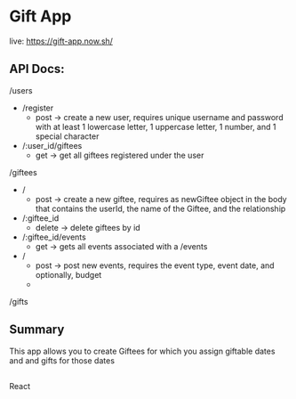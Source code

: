 # Gift App

live: https://gift-app.now.sh/

## API Docs:
/users
  * /register
    * post -> create a new user, requires unique username and password with at least 1 lowercase letter, 1 uppercase letter, 1 number, and 1 special character
  * /:user_id/giftees
    * get -> get all giftees registered under the user

/giftees
  * /
    * post -> create a new giftee, requires as newGiftee object in the body that contains the userId, the name of the Giftee, and the relationship
  * /:giftee_id
    * delete -> delete giftees by id
  * /:giftee_id/events
    * get -> gets all events associated with a 
/events
  * / 
    * post -> post new events, requires the event type, event date, and optionally, budget
    *
/gifts


## Summary
This app allows you to create Giftees for which you assign giftable dates and and gifts for those dates

##
React

